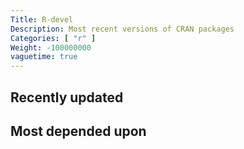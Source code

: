 ```yaml
---
Title: R-devel
Description: Most recent versions of CRAN packages
Categories: [ "r" ]
Weight: -100000000
vaguetime: true
---
```


## Recently updated

<!-- recent-begin -->
<!-- recent-end -->

## Most depended upon

<!-- top-depended-upon-begin -->
<!-- top-depended-upon-end -->
